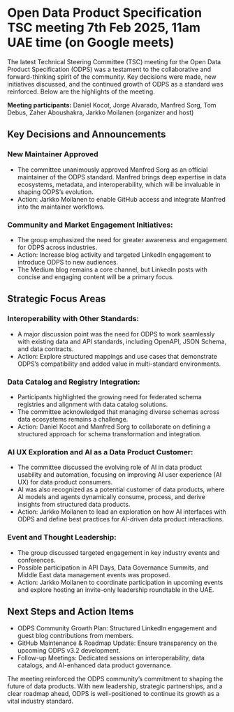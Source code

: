 
# Open Data Product Specification TSC meeting 7th Feb 2025, 11am UAE time (on Google meets)

The latest Technical Steering Committee (TSC) meeting for the Open Data Product Specification (ODPS) was a testament to the collaborative and forward-thinking spirit of the community. Key decisions were made, new initiatives discussed, and the continued growth of ODPS as a standard was reinforced. Below are the highlights of the meeting.

**Meeting participants:** Daniel Kocot, Jorge Alvarado, Manfred Sorg, Tom Debus, Zaher Aboushakra, Jarkko Moilanen (organizer and host)

## Key Decisions and Announcements

### New Maintainer Approved

- The committee unanimously approved Manfred Sorg as an official maintainer of the ODPS standard. Manfred brings deep expertise in data ecosystems, metadata, and interoperability, which will be invaluable in shaping ODPS’s evolution.
- Action: Jarkko Moilanen to enable GitHub access and integrate Manfred into the maintainer workflows.

### Community and Market Engagement Initiatives:

- The group emphasized the need for greater awareness and engagement for ODPS across industries.
- Action: Increase blog activity and targeted LinkedIn engagement to introduce ODPS to new audiences.
- The Medium blog remains a core channel, but LinkedIn posts with concise and engaging content will be a primary focus.

## Strategic Focus Areas

### Interoperability with Other Standards:

- A major discussion point was the need for ODPS to work seamlessly with existing data and API standards, including OpenAPI, JSON Schema, and data contracts.
- Action: Explore structured mappings and use cases that demonstrate ODPS’s compatibility and added value in multi-standard environments.

### Data Catalog and Registry Integration:

- Participants highlighted the growing need for federated schema registries and alignment with data catalog solutions.
- The committee acknowledged that managing diverse schemas across data ecosystems remains a challenge.
- Action: Daniel Kocot and Manfred Sorg to collaborate on defining a structured approach for schema transformation and integration.

### AI UX Exploration and AI as a Data Product Customer:

- The committee discussed the evolving role of AI in data product usability and automation, focusing on improving AI user experience (AI UX) for data product consumers.
- AI was also recognized as a potential customer of data products, where AI models and agents dynamically consume, process, and derive insights from structured data products.
- Action: Jarkko Moilanen to lead an exploration on how AI interfaces with ODPS and define best practices for AI-driven data product interactions.

### Event and Thought Leadership:

- The group discussed targeted engagement in key industry events and conferences.
- Possible participation in API Days, Data Governance Summits, and Middle East data management events was proposed.
- Action: Jarkko Moilanen to coordinate participation in upcoming events and explore hosting an invite-only leadership roundtable in the UAE.

## Next Steps and Action Items

- ODPS Community Growth Plan: Structured LinkedIn engagement and guest blog contributions from members.
- GitHub Maintenance & Roadmap Update: Ensure transparency on the upcoming ODPS v3.2 development.
- Follow-up Meetings: Dedicated sessions on interoperability, data catalogs, and AI-enhanced data product governance.

The meeting reinforced the ODPS community’s commitment to shaping the future of data products. With new leadership, strategic partnerships, and a clear roadmap ahead, ODPS is well-positioned to continue its growth as a vital industry standard.
